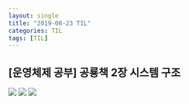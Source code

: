 ```yaml
--- 
layout: single 
title: "2019-08-23 TIL" 
categories: TIL 
tags: [TIL] 
--- 
```

## [운영체제 공부] 공룡책 2장 시스템 구조
![](https://user-images.githubusercontent.com/18680116/63594235-e701f980-c5f0-11e9-8226-d3b7a1762491.jpg)
![](https://user-images.githubusercontent.com/18680116/63594225-e1a4af00-c5f0-11e9-9857-088ed6a5fd9a.jpg)
![](https://user-images.githubusercontent.com/18680116/63594222-dd789180-c5f0-11e9-8884-94242bad6bab.jpg)
